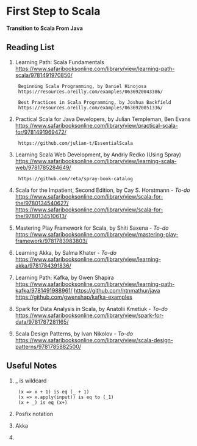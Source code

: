 # First Step to Scala

**Transition to Scala From Java**

## Reading List

1. Learning Path: Scala Fundamentals
    https://www.safaribooksonline.com/library/view/learning-path-scala/9781491970850/
        
        Beginning Scala Programming, by Daniel Hinojosa
        https://resources.oreilly.com/examples/0636920043386/
        
        Best Practices in Scala Programming, by Joshua Backfield
        https://resources.oreilly.com/examples/0636920051336/

2. Practical Scala for Java Developers, by Julian Templeman, Ben Evans
    https://www.safaribooksonline.com/library/view/practical-scala-for/9781491969472/
        
        https://github.com/julian-t/EssentialScala

3. Learning Scala Web Development, by Andriy Redko (Using Spray)
    https://www.safaribooksonline.com/library/view/learning-scala-web/9781785284649/
    
        https://github.com/reta/spray-book-catalog

4. Scala for the Impatient, Second Edition, by Cay S. Horstmann - _To-do_
    https://www.safaribooksonline.com/library/view/scala-for-the/9780134540627/
    https://www.safaribooksonline.com/library/view/scala-for-the/9780134510613/
        
5. Mastering Play Framework for Scala, by Shiti Saxena - _To-do_
    https://www.safaribooksonline.com/library/view/mastering-play-framework/9781783983803/

6. Learning Akka, by Salma Khater - _To-do_
    https://www.safaribooksonline.com/library/view/learning-akka/9781784391836/

7. Learning Path: Kafka, by Gwen Shapira
    https://www.safaribooksonline.com/library/view/learning-path-kafka/9781491988961/
    https://github.com/ntnmathur/java
    https://github.com/gwenshap/kafka-examples
    
8. Spark for Data Analysis in Scala, by Anatolii Kmetiuk - _To-do_
    https://www.safaribooksonline.com/library/view/spark-for-data/9781787281165/

9. Scala Design Patterns, by Ivan Nikolov - _To-do_
    https://www.safaribooksonline.com/library/view/scala-design-patterns/9781785882500/
    
## Useful Notes

1. _ is wildcard
        
        (x => x + 1) is eq (_ + 1)
        (x => x.apply(input)) is eq to (_1)
        (x + _) is eq (x+)
        
2. Posfix notation

3. Akka

4. 